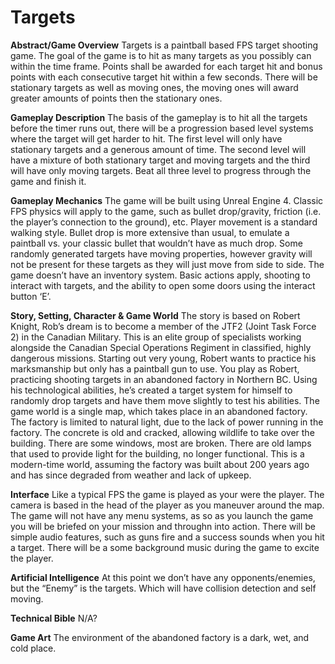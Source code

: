 # Targets

<strong>Abstract/Game Overview</strong>
Targets is a paintball based FPS target shooting game. The goal of the game is to hit as many targets as you possibly can within the time frame. Points shall be awarded for each target hit and bonus points with each consecutive target hit within a few seconds. There will be stationary targets as well as moving ones, the moving ones will award greater amounts of points then the stationary ones.

<strong>Gameplay Description</strong>
The basis of the gameplay is to hit all the targets before the timer runs out, there will be a progression based level systems where the target will get harder to hit. The first level will only have stationary targets and a generous amount of time. The second level will have a mixture of both stationary target and moving targets and the third will have only moving targets. Beat all three level to progress through the game and finish it.

<strong>Gameplay Mechanics</strong>
The game will be built using Unreal Engine 4. Classic FPS physics will apply to the game, such as bullet drop/gravity, friction (i.e. the player’s connection to the ground), etc. Player movement is a standard walking style. Bullet drop is more extensive than usual, to emulate a paintball vs. your classic bullet that wouldn’t have as much drop. Some randomly generated targets have moving properties, however gravity will not be present for these targets as they will just move from side to side. The game doesn’t have an inventory system. Basic actions apply, shooting to interact with targets, and the ability to open some doors using the interact button ‘E’.

<strong>Story, Setting, Character & Game World</strong>
The story is based on Robert Knight, Rob’s dream is to become a member of the JTF2 (Joint Task Force 2) in the Canadian Military. This is an elite group of specialists working alongside the Canadian Special Operations Regiment in classified, highly dangerous missions. Starting out very young, Robert wants to practice his marksmanship but only has a paintball gun to use. You play as Robert, practicing shooting targets in an abandoned factory in Northern BC. Using his technological abilities, he’s created a target system for himself to randomly drop targets and have them move slightly to test his abilities. The game world is a single map, which takes place in an abandoned factory. The factory is limited to natural light, due to the lack of power running in the factory. The concrete is old and cracked, allowing wildlife to take over the building. There are some windows, most are broken. There are old lamps that used to provide light for the building, no longer functional. This is a modern-time world, assuming the factory was built about 200 years ago and has since degraded from weather and lack of upkeep.

<strong>Interface</strong>
Like a typical FPS the game is played as your were the player. The camera is based in the head of the player as you maneuver around the map. The game will not have any menu systems, as so as you launch the game you will be briefed on your mission and throughn into action. There will be simple audio features, such as guns fire and a success sounds when you hit a target. There will be a some background music during the game to excite the player. 

<strong>Artificial Intelligence</strong>
At this point we don’t have any opponents/enemies, but the “Enemy” is the targets. Which will have collision detection and self moving.

<strong>Technical Bible</strong>
N/A?

<strong>Game Art</strong>
The environment of the abandoned factory is a dark, wet, and cold place. 

